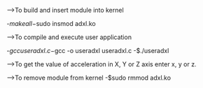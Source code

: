 -->To build and insert module into kernel

-$make all
-$sudo insmod adxl.ko


-->To compile and execute user application

-$gcc useradxl.c
-$gcc -o useradxl useradxl.c
-$./useradxl


-->To get the value of acceleration in X, Y or Z axis enter x, y or z.


-->To remove module from kernel
-$sudo rmmod adxl.ko
